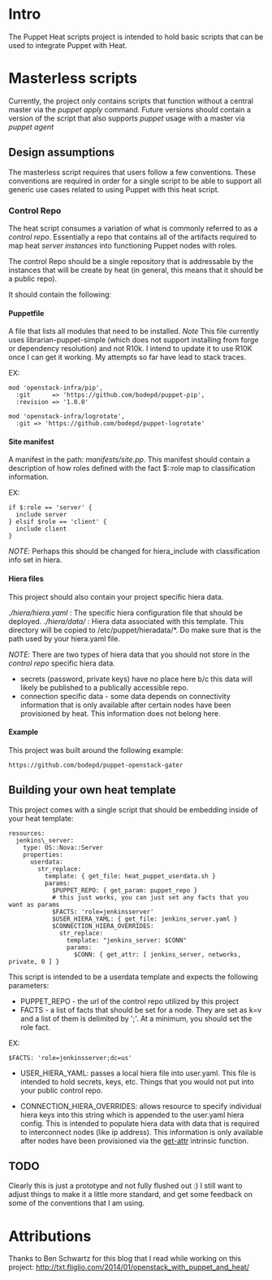 # Intro

The Puppet Heat scripts project is intended to hold basic scripts that
can be used to integrate Puppet with Heat.

# Masterless scripts

Currently, the project only contains scripts that function without a central
master via the *puppet apply* command. Future versions should contain
a version of the script that also supports *puppet* usage with a master via
*puppet agent*

## Design assumptions

The masterless script requires that users follow a few conventions. These
conventions are required in order for a single script to be able to support
all generic use cases related to using Puppet with this heat script.

### Control Repo

The heat script consumes a variation of what is commonly referred to as a
*control repo*. Essentially a repo that contains all of the artifacts required
to map heat *server instances* into functioning Puppet nodes with roles.

The control Repo should be a single repository that is addressable by the instances
that will be create by heat (in general, this means that it should be a public
repo).

It should contain the following:

#### Puppetfile

A file that lists all modules that need to be installed. *Note* This file
currently uses librarian-puppet-simple (which does not support installing from
forge or dependency resolution) and not R10k. I intend to update it to use R10K
once I can get it working. My attempts so far have lead to stack traces.

EX:
````
mod 'openstack-infra/pip',
  :git      => 'https://github.com/bodepd/puppet-pip',
  :revision => '1.0.0'

mod 'openstack-infra/logrotate',
  :git => 'https://github.com/bodepd/puppet-logrotate'
````


#### Site manifest

A manifest in the path: *manifests/site.pp*. This manifest should contain a
description of how roles defined with the fact $::role map to classification
information.

EX:
````
if $:role == 'server' {
  include server
} elsif $role == 'client' {
  include client
}
````

*NOTE*: Perhaps this should be changed for hiera\_include with classification
info set in hiera.

#### Hiera files

This project should also contain your project specific hiera data.

*./hiera/hiera.yaml* : The specific hiera configuration file that should be
deployed.
*./hiera/data/* : Hiera data associated with this template. This directory
will be copied to /etc/puppet/hieradata/\*. Do make sure that is the path
used by your hiera.yaml file.

*NOTE*: There are two types of hiera data that you should not store in the
*control repo* specific hiera data.

  * secrets (password, private keys) have no place here b/c this data will likely
    be published to a publically accessible repo.
  * connection specific data - some data depends on connectivity information that
    is only available after certain nodes have been provisioned by heat. This
    information does not belong here.

#### Example

This project was built around the following example:

    https://github.com/bodepd/puppet-openstack-gater

## Building your own heat template

This project comes with a single script that should be embedding inside of
your heat template:

````
resources:
  jenkins\_server:
    type: OS::Nova::Server
    properties:
      userdata:
        str_replace:
          template: { get_file: heat_puppet_userdata.sh }
          params:
            $PUPPET_REPO: { get_param: puppet_repo }
            # this just works, you can just set any facts that you want as params
            $FACTS: 'role=jenkinsserver'
            $USER_HIERA_YAML: { get_file: jenkins_server.yaml }
            $CONNECTION_HIERA_OVERRIDES:
              str_replace:
                template: "jenkins_server: $CONN"
                params:
                  $CONN: { get_attr: [ jenkins_server, networks, private, 0 ] }

````

This script is intended to be a userdata template and expects the following parameters:

* PUPPET\_REPO - the url of the control repo utilized by this project
* FACTS - a list of facts that should be set for a node. They are set as k=v and a list
of them is delimited by ';'. At a minimum, you should set the role fact.

EX:
````
$FACTS: 'role=jenkinsserver;dc=us'
````

* USER\_HIERA\_YAML: passes a local hiera file into user.yaml. This file is intended to
hold secrets, keys, etc. Things that you would not put into your public control repo.

* CONNECTION\_HIERA\_OVERRIDES: allows resource to specify individual hiera keys into
this string which is appended to the user.yaml hiera config. This is intended to
populate hiera data with data that is required to interconnect nodes (like ip address).
This information is only available after nodes have been provisioned via the
[get-attr](http://docs.openstack.org/developer/heat/template_guide/hot_spec.html#get-attr)
intrinsic function.

## TODO

Clearly this is just a prototype and not fully flushed out :) I still want to adjust things
to make it a little more standard, and get some feedback on some of the conventions that I
am using.

# Attributions

Thanks to Ben Schwartz for this blog that I read while working on this project:
  http://txt.fliglio.com/2014/01/openstack_with_puppet_and_heat/
